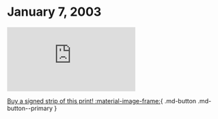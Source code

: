 # January 7, 2003

![](https://www.achewood.com/comic.php?date=01072003)

[Buy a signed strip of this print! :material-image-frame:](https://achewood-holiday-pop-up.myshopify.com/products/strip#01072003){ .md-button .md-button--primary }
